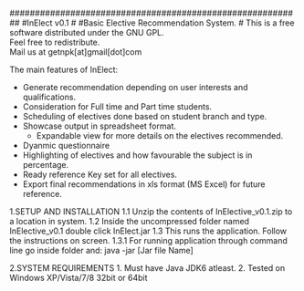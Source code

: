 ##########################################################
#InElect v0.1                   			 #
#Basic Elective Recommendation System.     #
This is a free software distributed under the GNU GPL.  
Feel free to redistribute.                              
Mail us at getnpk[at]gmail[dot]com		 								 


The main features of InElect: 

  - Generate recommendation depending on user interests and qualifications.
  - Consideration for Full time and Part time students.
  - Scheduling of electives done based on student branch and type.
  - Showcase output in spreadsheet format.
     - Expandable view for more details on the electives recommended.
  - Dyanmic questionnaire
  - Highlighting of electives and how favourable the subject is in percentage.
  - Ready reference Key set for all electives.
  - Export final recommendations in xls format (MS Excel) for future reference.
  
1.SETUP AND INSTALLATION 
	1.1 Unzip the contents of InElective_v0.1.zip to a location in system.
	1.2 Inside the uncompressed folder named InElective_v0.1 double click InElect.jar
	1.3 This runs the application. Follow the instructions on screen.
		1.3.1 For running application through command line go inside folder and:
			java -jar [Jar file Name]
			

2.SYSTEM REQUIREMENTS
	1. Must have Java JDK6 atleast.
	2. Tested on Windows XP/Vista/7/8 32bit or 64bit
